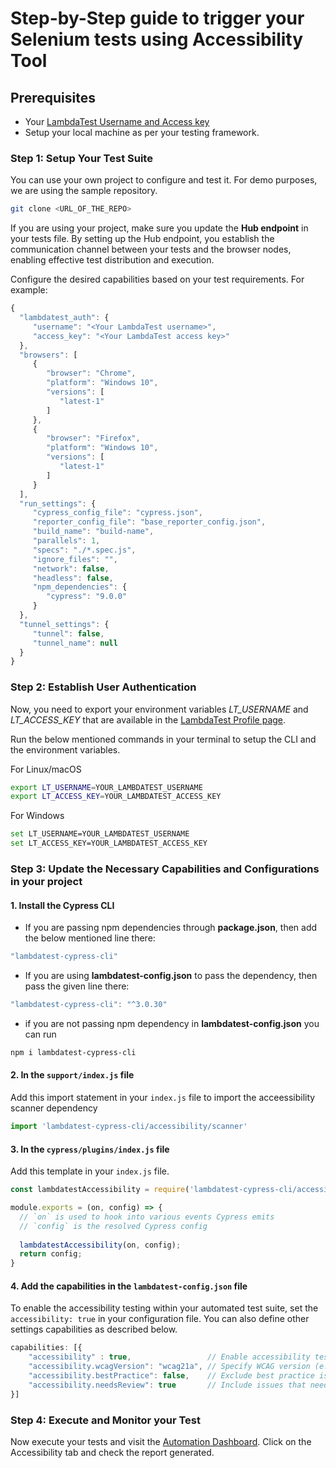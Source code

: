 # Step-by-Step guide to trigger your Selenium tests using Accessibility Tool

## Prerequisites

- Your [LambdaTest Username and Access key](/support/docs/using-environment-variables-for-authentication-credentials/)
- Setup your local machine as per your testing framework.

### Step 1: Setup Your Test Suite

You can use your own project to configure and test it. For demo purposes, we are using the sample repository.

```bash
git clone <URL_OF_THE_REPO>
```

If you are using your project, make sure you update the **Hub endpoint** in your tests file. By setting up the Hub endpoint, you establish the communication channel between your tests and the browser nodes, enabling effective test distribution and execution.

Configure the desired capabilities based on your test requirements. For example:

```javascript title="lambdatest-config.json"
{
  "lambdatest_auth": {
     "username": "<Your LambdaTest username>",
     "access_key": "<Your LambdaTest access key>"
  },
  "browsers": [
     {
        "browser": "Chrome",
        "platform": "Windows 10",
        "versions": [
           "latest-1"
        ]
     },
     {
        "browser": "Firefox",
        "platform": "Windows 10",
        "versions": [
           "latest-1"
        ]
     }
  ],
  "run_settings": {
     "cypress_config_file": "cypress.json",
     "reporter_config_file": "base_reporter_config.json",
     "build_name": "build-name",
     "parallels": 1,
     "specs": "./*.spec.js",
     "ignore_files": "",
     "network": false,
     "headless": false,
     "npm_dependencies": {
        "cypress": "9.0.0"
     }
  },
  "tunnel_settings": {
     "tunnel": false,
     "tunnel_name": null
  }
}
```

### Step 2: Establish User Authentication

Now, you need to export your environment variables *LT_USERNAME* and *LT_ACCESS_KEY* that are available in the [LambdaTest Profile page](https://accounts.lambdatest.com/detail/profile).

Run the below mentioned commands in your terminal to setup the CLI and the environment variables.

For Linux/macOS

```bash
export LT_USERNAME=YOUR_LAMBDATEST_USERNAME
export LT_ACCESS_KEY=YOUR_LAMBDATEST_ACCESS_KEY
```

For Windows

```bash
set LT_USERNAME=YOUR_LAMBDATEST_USERNAME
set LT_ACCESS_KEY=YOUR_LAMBDATEST_ACCESS_KEY
```

### Step 3: Update the Necessary Capabilities and Configurations in your project

#### 1. Install the Cypress CLI

- If you are passing npm dependencies through **package.json**, then add the below mentioned line there:

```javascript title="package.json"
"lambdatest-cypress-cli"
```

- If you are using **lambdatest-config.json** to pass the dependency, then pass the given line there:

```javascript title="lambdatest-config.json"
"lambdatest-cypress-cli": "^3.0.30"
```

- if you are not passing npm dependency in **lambdatest-config.json** you can run

```bash
npm i lambdatest-cypress-cli   
```

#### 2. In the `support/index.js` file

Add this import statement in your `index.js` file to import the acceessibility scanner dependency

```javascript
import 'lambdatest-cypress-cli/accessibility/scanner'
```

#### 3. In the `cypress/plugins/index.js` file

Add this template in your `index.js` file.

```javascript title="index.js"
const lambdatestAccessibility = require('lambdatest-cypress-cli/accessibility/plugin');

module.exports = (on, config) => {
  // `on` is used to hook into various events Cypress emits
  // `config` is the resolved Cypress config
  
  lambdatestAccessibility(on, config);
  return config;
}

```

#### 4. Add the capabilities in the `lambdatest-config.json` file

To enable the accessibility testing within your automated test suite, set the `accessibility: true` in your configuration file. You can also define other settings capabilities as described below.

```javascript title="lambdatest-config.json"
capabilities: [{
    "accessibility" : true,                 // Enable accessibility testing
    "accessibility.wcagVersion": "wcag21a", // Specify WCAG version (e.g., WCAG 2.1 Level A)
    "accessibility.bestPractice": false,    // Exclude best practice issues from results
    "accessibility.needsReview": true       // Include issues that need review
}]
```

### Step 4: Execute and Monitor your Test

Now execute your tests and visit the [Automation Dashboard](https://accounts.lambdatest.com/dashboard). Click on the Accessibility tab and check the report generated.
